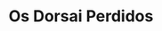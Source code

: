 ---
Numero: 389
title: Os Dorsai Perdidos
Autor: Gordon R Dickson
Co-autor: 
Ano-de-Publicacao: 1989
Titulo-original: Lost Dorsai
Tradutor: Raul de Sousa Machado
Co-tradutor: 
Ano-de-edicao: 1980
alias: Gordon-R-Dickson
Autor2-alias: 
Tradutor1-alias: Raul-de-Sousa-Machado
Tradutor2-alias: 
Titulo-link: 389-Os-Dorsai-Perdidos
Capa: António Pedro
pags: 206
Capa-link: Antonio-Pedro
---